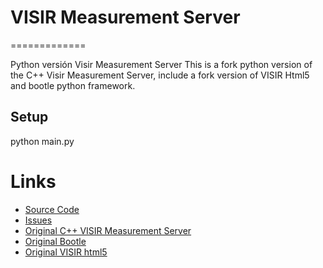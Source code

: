 # VISIR Measurement Server
=============

Python versión Visir Measurement Server
This is a fork python version of the C++ Visir Measurement Server, include a fork version of VISIR Html5 and bootle python framework.

Setup
-----

python main.py


Links
=====

* [Source Code](https://github.com/yarigijon/Visir_measurement)
* [Issues](https://github.com/yarigijon/Visir_measurement/issues)
* [Original C++ VISIR Measurement Server](http://svn.openlabs.bth.se/trac/)
* [Original Bootle](https://github.com/bottlepy/bottle)
* [Original VISIR html5](https://github.com/JohanZackrisson/visir_html5)
